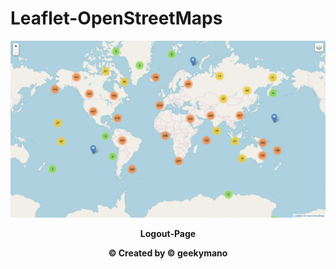 # Leaflet-OpenStreetMaps

![OverView](Snapshots/snapshot1.gif)
<p align="center"><b>Logout-Page</b></p>

<p align="center"><b>© Created by &copy geekymano</b></p>
